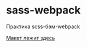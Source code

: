 # sass-webpack

Практика scss-бэм-webpack

[Макет лежит здесь](https://www.figma.com/community/file/1073934470603988422) 